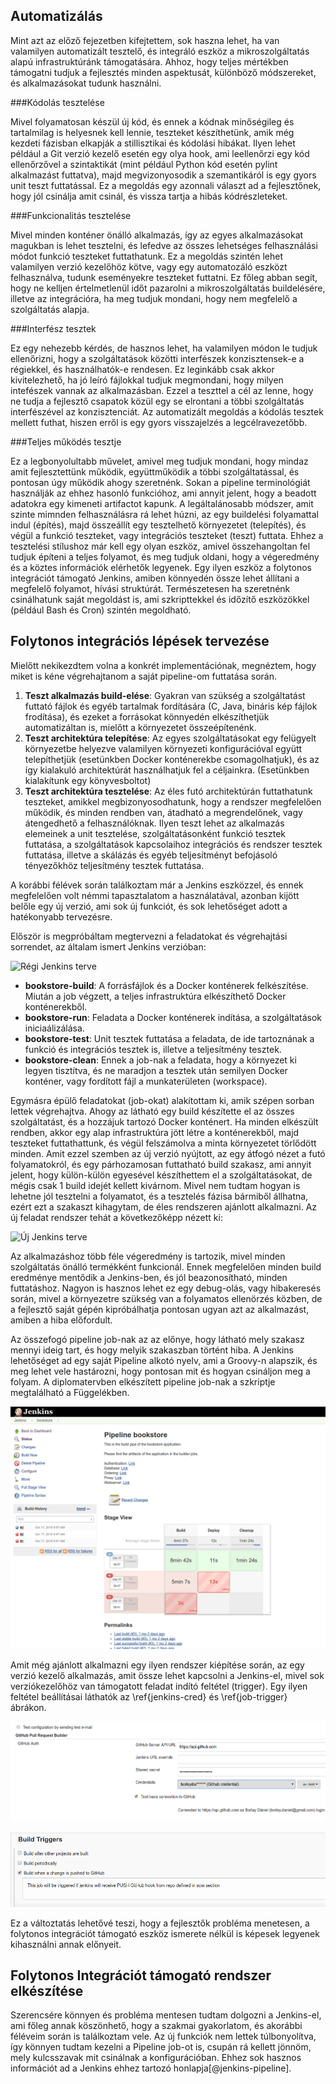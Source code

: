 Automatizálás
-------------

Mint azt az előző fejezetben kifejtettem, sok haszna lehet, ha van valamilyen automatizált tesztelő, és integráló eszköz a mikroszolgáltatás alapú infrastruktúránk támogatására. Ahhoz, hogy teljes mértékben támogatni tudjuk a fejlesztés minden aspektusát, különböző módszereket, és alkalmazásokat tudunk használni.

###Kódolás tesztelése

Mivel folyamatosan készül új kód, és ennek a kódnak minőségileg és tartalmilag is helyesnek kell lennie, teszteket készíthetünk, amik még kezdeti fázisban elkapják a stillisztikai és kódolási hibákat. Ilyen lehet például a Git verzió kezelő esetén egy olya hook, ami leellenőrzi egy kód ellenőrzővel a szintaktikát (mint például Python kód esetén pylint alkalmazást futtatva), majd megvizonyosodik a szemantikáról is egy gyors unit teszt futtatással. Ez a megoldás egy azonnali választ ad a fejlesztőnek, hogy jól csinálja amit csinál, és vissza tartja a hibás kódrészleteket.

###Funkcionalitás tesztelése

Mivel minden konténer önálló alkalmazás, így az egyes alkalmazásokat magukban is lehet tesztelni, és lefedve az összes lehetséges felhasználási módot funkció teszteket futtathatunk. Ez a megoldás szintén lehet valamilyen verzió kezelőhöz kötve, vagy egy automatozáló eszközt felhasználva, tudunk eseményekre teszteket futtatni. Ez főleg abban segít, hogy ne kelljen értelmetlenül időt pazarolni a mikroszolgáltatás buildelésére, illetve az integrációra, ha meg tudjuk mondani, hogy nem megfelelő a szolgáltatás alapja.

###Interfész tesztek

Ez egy nehezebb kérdés, de hasznos lehet, ha valamilyen módon le tudjuk ellenőrizni, hogy a szolgáltatások közötti interfészek konzisztensek-e a régiekkel, és használhatók-e rendesen. Ez leginkább csak akkor kivitelezhető, ha jó leíró fájlokkal tudjuk megmondani, hogy milyen intefészek vannak az alkalmazásban. Ezzel a teszttel a cél az lenne, hogy ne tudja a fejlesztő csapatok közül egy se elrontani a többi szolgáltatás interfészével az konzisztenciát. Az automatizált megoldás a kódolás tesztek mellett futhat, hiszen erről is egy gyors visszajelzés a legcélravezetőbb.

###Teljes működés tesztje

Ez a legbonyolultabb művelet, amivel meg tudjuk mondani, hogy mindaz amit fejlesztettünk működik, együttműködik a többi szolgáltatással, és pontosan úgy működik ahogy szeretnénk. Sokan a pipeline terminológiát használják az ehhez hasonló funkcióhoz, ami annyit jelent, hogy a beadott adatokra egy kimeneti artifactot kapunk. A legáltalánosabb módszer, amit szinte mimnden felhasználásra rá lehet húzni, az egy buildelési folyamattal indul (építés), majd összeállít egy tesztelhető környezetet (telepítés), és végül a funkció teszteket, vagy integrációs teszteket (teszt) futtata. Ehhez a tesztelési stílushoz már kell egy olyan eszköz, amivel összehangoltan fel tudjuk építeni a teljes folyamot, és meg tudjuk oldani, hogy a végeredmény és a köztes információk elérhetők legyenek. Egy ilyen eszköz a folytonos integrációt támogató Jenkins, amiben könnyedén össze lehet állítani a megfelelő folyamot, hívási struktúrát. Természetesen ha szeretnénk csinálhatunk saját megoldást is, ami szkripttekkel és időzítő eszközökkel (például Bash és Cron) szintén megoldható.

Folytonos integrációs lépések tervezése
---------------------------------------

Mielőtt nekikezdtem volna a konkrét implementációnak, megnéztem, hogy miket is kéne végrehajtanom a saját pipeline-om futtatása során.

1. **Teszt alkalmazás build-elése**: Gyakran van szükség a szolgáltatást futtató fájlok és egyéb tartalmak fordítására (C, Java, bináris kép fájlok frodítása), és ezeket a forrásokat könnyedén elkészíthetjük automatizáltan is, mielőtt a környezetet összeépítenénk.
2. **Teszt architektúra telepítése**: Az egyes szolgáltatásokat egy felügyelt környezetbe helyezve valamilyen környezeti konfigurációval együtt telepíthetjük (esetünkben Docker konténerekbe csomagolhatjuk), és az így kialakuló architektúrát használhatjuk fel a céljainkra. (Esetünkben kialakítunk egy könyvesboltot)
3. **Teszt architektúra tesztelése**: Az éles futó architektúrán futtathatunk teszteket, amikkel megbizonyosodhatunk, hogy a rendszer megfelelően működik, és minden rendben van, átadható a megrendelőnek, vagy átengedhető a felhasználóknak. Ilyen teszt lehet az alkalmazás elemeinek a unit tesztelése, szolgáltatásonként funkció tesztek futtatása, a szolgáltatások kapcsolaihoz integrációs és rendszer tesztek futtatása, illetve a skálázás és egyéb teljesítményt befojásoló tényezőkhöz teljesítmény tesztek futtatása.

A korábbi félévek során találkoztam már a Jenkins eszközzel, és ennek megfelelően volt némmi tapasztalatom a használatával, azonban kijött belőle egy új verzió, ami sok új funkciót, és sok lehetőséget adott a hatékonyabb tervezésre.

Először is megpróbáltam megtervezni a feladatokat és végrehajtási sorrendet, az általam ismert Jenkins verzióban:

![Régi Jenkins terve](img/jenkins-old.png)

* **bookstore-build**: A forrásfájlok és a Docker konténerek felkészítése. Miután a job végzett, a teljes infrastruktúra elkészíthető Docker konténerekből.
* **bookstore-run**: Feladata a Docker konténerek indítása, a szolgáltatások iniciaálizálása.
* **bookstore-test**: Unit tesztek futtatása a feladata, de ide tartoznának a funkció és integrációs tesztek is, illetve a teljesítmény tesztek.
* **bookstore-clean**: Ennek a job-nak a feladata, hogy a környezet ki legyen tisztítva, és ne maradjon a tesztek után semilyen Docker konténer, vagy fordított fájl a munkaterületen (workspace).

Egymásra épülő feladatokat (job-okat) alakítottam ki, amik szépen sorban lettek végrehajtva. Ahogy az látható egy build készítette el az összes szolgáltatást, és a hozzájuk tartozó Docker konténert. Ha minden elkészült rendben, akkor egy alap infrastruktúra jött létre a konténerekből, majd teszteket futtathattunk, és végül felszámolva a minta környezetet törlődött minden. Amit ezzel szemben az új verzió nyújtott, az egy átfogó nézet a futó folyamatokról, és egy párhozamosan futtatható build szakasz, ami annyit jelent, hogy külön-külön egyesével készíthettem el a szolgáltatásokat, de mégis csak 1 build idejét kellett kivárnom. Mivel nem tudtam hogyan is lehetne jól tesztelni a folyamatot, és a tesztelés fázisa bármiből állhatna, ezért ezt a szakaszt kihagytam, de éles rendszeren ajánlott alkalmazni. Az új feladat rendszer tehát a következőképp nézett ki:

![Új Jenkins terve](img/jenkins-new.png)

Az alkalmazáshoz több féle végeredmény is tartozik, mivel minden szolgáltatás önálló termékként funkcionál. Ennek megfelelően minden build eredménye mentődik a Jenkins-ben, és jól beazonosítható, minden futtatáshoz. Nagyon is hasznos lehet ez egy debug-olás, vagy hibakeresés során, mivel a környezetre szükség van a folyamatos ellenörzés közben, de a fejlesztő saját gépén kipróbálhatja pontosan ugyan azt az alkalmazást, amiben a hiba előfordult.

Az összefogó pipeline job-nak az az előnye, hogy látható mely szakasz mennyi ideig tart, és hogy melyik szakaszban történt hiba. A Jenkins lehetőséget ad egy saját Pipeline alkotó nyelv, ami a Groovy-n alapszik, és meg lehet vele hastározni, hogy pontosan mit és hogyan csináljon meg a folyam. A diplomatervben elkészített pipeline job-nak a szkriptje megtalálható a Függelékben.

![Pipeline job](img/pipeline-job.png)

Amit még ajánlott alkalmazni egy ilyen rendszer kiépítése során, az egy verzió kezelő alkalmazás, amit össze lehet kapcsolni a Jenkins-el, mivel sok verziókezelőhöz van támogatott feladat indító feltétel (trigger). Egy ilyen feltétel beállításai láthatók az \ref{jenkins-cred} és \ref{job-trigger} ábrákon.

![Github beállítások a Jenkinsben\label{jenkins-cred}](img/github-cred.png)

![Github trigger beállítása egy job-on\label{job-trigger}](img/github-trigger.png)

Ez a változtatás lehetővé teszi, hogy a fejlesztők probléma menetesen, a folytonos integrációt támogató eszköz ismerete nélkül is képesek legyenek kihasználni annak előnyeit.

Folytonos Integrációt támogató rendszer elkészítése
---------------------------------------------------

Szerencsére könnyen és probléma mentesen tudtam dolgozni a Jenkins-el, ami főleg annak köszönhető, hogy a szakmai gyakorlatom, és akorábbi féléveim során is találkoztam vele. Az új funkciók nem lettek túlbonyolítva, így könnyen tudtam kezelni a Pipeline job-ot is, csupán rá kellett jönnöm, mely kulcsszavak mit csinálnak a konfigurációban. Ehhez sok hasznos információt ad a Jenkins ehhez tartozó honlapja[@jenkins-pipeline].
